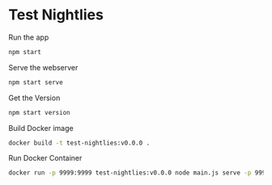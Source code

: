# Test Nightlies

Run the app

```bash
npm start
```

Serve the webserver

```bash
npm start serve
```

Get the Version

```bash
npm start version
```

Build Docker image

```bash
docker build -t test-nightlies:v0.0.0 .
```

Run Docker Container

```bash
docker run -p 9999:9999 test-nightlies:v0.0.0 node main.js serve -p 9999
```
